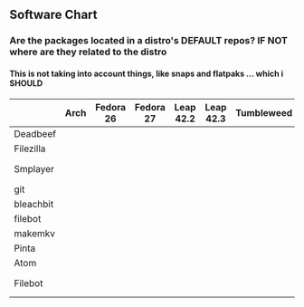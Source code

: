 
## Software Chart
### Are the packages located in a distro's DEFAULT repos?  IF NOT where are they related to the distro

#### This is not taking into account things,  like snaps and flatpaks ... which i SHOULD

|           | Arch | Fedora 26 | Fedora 27 | Leap 42.2 | Leap 42.3 | Tumbleweed | Solus   | Ubuntu 16.04   | Ubuntu 17.04   | Ubuntu 17.10   |
| --------- | ---- | --------- | --------- | --------- | --------- |:----------:| ------- | -------------- | -------------- | -------------- |
| Deadbeef  |      |           |           |           |           |            |         | DEB            | DEB            | DEB            |
| Filezilla |      |           |           |           |           |            | Default | Default        | Default        | Default        |
| Smplayer  |      |           |           |           |           |            |         | PPA for newest | PPA for newest | PPA for newest |
| git       |      |           |           |           |           |            |         | Default        | Default        | Default        |
| bleachbit |      |           |           |           |           |            |         | Default        | Default        | Default        |
| filebot   |      |           |           |           |           |            |         | DEB            | DEB            | DEB            |
| makemkv   |      |           |           |           |           |            | Default | PPA            | PPA            | PPA            |
| Pinta     |      |           |           |           |           |            | Default | Default        | Default        | Default        |
| Atom      |      |           |           |           |           |            |         | DEB            | DEB            | DEB            |
| Filebot          |      |           |           |           |           |            |         |       DEB or Snap         |         DEB or Snap       |     DEB or Snap           |
